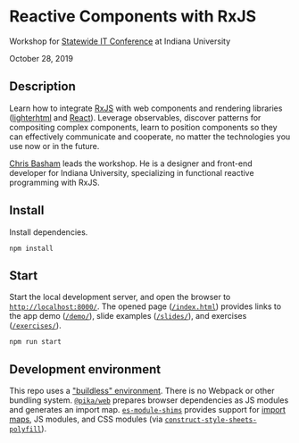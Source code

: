 # Reactive Components with RxJS

Workshop for [Statewide IT Conference](https://statewideit.iu.edu/) at Indiana University

October 28, 2019

## Description

Learn how to integrate [RxJS](https://github.com/ReactiveX/rxjs) with web components and rendering libraries ([lighterhtml](https://github.com/WebReflection/lighterhtml) and [React](https://reactjs.org/)). Leverage observables, discover patterns for compositing complex components, learn to position components so they can effectively communicate and cooperate, no matter the technologies you use now or in the future.

[Chris Basham](https://bash.am/) leads the workshop. He is a designer and front-end developer for Indiana University, specializing in functional reactive programming with RxJS.

## Install

Install dependencies.

```
npm install
```

## Start

Start the local development server, and open the browser to [`http://localhost:8000/`](http://localhost:8000/). The opened page ([`/index.html`](./index.html)) provides links to the app demo ([`/demo/`](./demo/)), slide examples ([`/slides/`](./slides/index.html)), and exercises ([`/exercises/`](./exercises/)).

```
npm run start
```

## Development environment

This repo uses a ["buildless" environment](https://dev.to/open-wc/on-the-bleeding-edge-3cb8). There is no Webpack or other bundling system. [`@pika/web`](https://github.com/pikapkg/web) prepares browser dependencies as JS modules and generates an import map. [`es-module-shims`](https://github.com/guybedford/es-module-shims) provides support for [import maps](https://github.com/WICG/import-maps), JS modules, and CSS modules (via [`construct-style-sheets-polyfill`](https://github.com/calebdwilliams/construct-style-sheets)).
